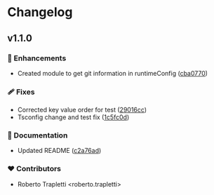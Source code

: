 # Changelog


## v1.1.0


### 🚀 Enhancements

- Created module to get git information in runtimeConfig ([cba0770](https://github.com/rsi/nuxt-git-info/commit/cba0770))

### 🩹 Fixes

- Corrected key value order for test ([29016cc](https://github.com/rsi/nuxt-git-info/commit/29016cc))
- Tsconfig change and test fix ([1c5fc0d](https://github.com/rsi/nuxt-git-info/commit/1c5fc0d))

### 📖 Documentation

- Updated README ([c2a76ad](https://github.com/rsi/nuxt-git-info/commit/c2a76ad))

### ❤️ Contributors

- Roberto Trapletti <roberto.trapletti>

